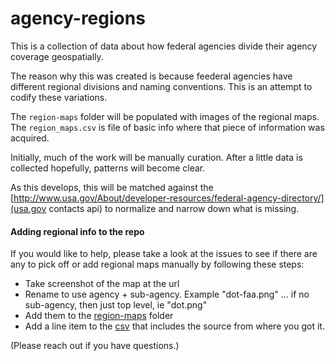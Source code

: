 agency-regions
==============

This is a collection of data about how federal agencies divide their agency coverage geospatially.

The reason why this was created is because feederal agencies have different regional divisions and naming conventions. This is an attempt to codify these variations.

The ```region-maps``` folder will be populated with images of the regional maps. The ```region_maps.csv``` is file of basic info where that piece of information was acquired.

Initially, much of the work will be manually curation. After a little data is collected hopefully, patterns will become clear.

As this develops, this will be matched against the [http://www.usa.gov/About/developer-resources/federal-agency-directory/](usa.gov contacts api) to normalize and narrow down what is missing.

#### Adding regional info to the repo

If you would like to help, please take a look at the issues to see if there are any to pick off or add regional maps manually by following these steps:

* Take screenshot of the map at the url
* Rename to use agency + sub-agency. Example "dot-faa.png" ... if no sub-agency, then just top level, ie "dot.png"
* Add them to the [region-maps](https://github.com/unitedstates/agency-regions/tree/master/region-maps) folder
* Add a line item to the [csv](https://github.com/unitedstates/agency-regions/blob/master/region_maps.csv) that includes the source from where you got it.

(Please reach out if you have questions.)


